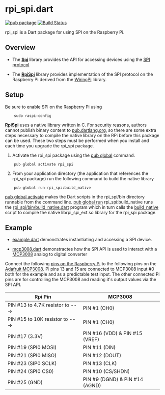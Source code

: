 # rpi_spi.dart

[![pub package](https://img.shields.io/pub/v/rpi_spi.svg)](https://pub.dartlang.org/packages/rpi_ic2)
[![Build Status](https://travis-ci.org/danrubel/rpi_spi.dart.svg?branch=master)](https://travis-ci.org/danrubel/rpi_spi.dart)

rpi_spi is a Dart package for using SPI on the Raspberry Pi.

## Overview

 * The [__Spi__](lib/spi.dart) library provides the API for accessing devices
   using the [SPI protocol](https://en.wikipedia.org/wiki/Serial_Peripheral_Interface)

 * The [__RpiSpi__](lib/rpi_spi.dart) library provides implementation of
   the SPI protocol on the Raspberry Pi derived from the [WiringPi](http://wiringpi.com/) library.

## Setup

Be sure to enable SPI on the Raspberry Pi using
```
    sudo raspi-config
```

[__RpiSpi__](lib/rpi_spi.dart) uses a native library written in C.
For security reasons, authors cannot publish binary content
to [pub.dartlang.org](https://pub.dartlang.org/), so there are some extra
steps necessary to compile the native library on the RPi before this package
can be used. These two steps must be performed when you install and each time
you upgrade the rpi_spi package.

1) Activate the rpi_spi package using the
[pub global](https://www.dartlang.org/tools/pub/cmd/pub-global.html) command.
```
    pub global activate rpi_spi
```

2) From your application directory (the application that references
the rpi_spi package) run the following command to build the native library
```
    pub global run rpi_spi:build_native
```

[pub global activate](https://www.dartlang.org/tools/pub/cmd/pub-global.html#activating-a-package)
makes the Dart scripts in the rpi_spi/bin directory runnable
from the command line.
[pub global run](https://www.dartlang.org/tools/pub/cmd/pub-global.html#running-a-script)
rpi_spi:build_native runs the [rpi_spi/bin/build_native.dart](bin/build_native.dart)
program which in turn calls the [build_native](lib/src/native/build_native) script
to compile the native librpi_spi_ext.so library for the rpi_spi package.

## Example

 * [example.dart](example/example.dart) demonstrates instantiating and accessing a SPI device.

 * [mcp3008.dart](example/mcp3008.dart) demonstractes how the SPI API is used
   to interact with a [MCP3008](https://cdn-shop.adafruit.com/datasheets/MCP3008.pdf)
   analog to digital converter

Connect the following [pins on the Raspberry Pi](https://www.raspberrypi.org/documentation/usage/gpio/)
to the following pins on the [Adafruit MCP3008](https://www.adafruit.com/product/856).
Pi pins 13 and 15 are connected to MCP3008 input #0 both for the example and as a predictable test input.
The other connected Pi pins are for controlling the MCP3008 and reading it's output values via the SPI API.

| Rpi Pin                            | MCP3008                         |
| ---------------------------------- | ------------------------------- |
| PIN #13 to 4.7K resistor to --->   | PIN #1 (CH0)                    |
| PIN #15 to 10K resistor to --->    | PIN #1 (CH0)                    |
| PIN #17 (3.3V)                     | PIN #16 (VDD) & PIN #15 (VREF)  |
| PIN #19 (SPI0 MOSI)                | PIN #11 (DIN)                   |
| PIN #21 (SPI0 MISO)                | PIN #12 (DOUT)                  |
| PIN #23 (SIP0 SCLK)                | PIN #13 (CLK)                   |
| PIN #24 (SPI0 CS0)                 | PIN #10 (CS/SHDN)               |
| PIN #25 (GND)                      | PIN #9 (DGND) & PIN #14 (AGND)  |
